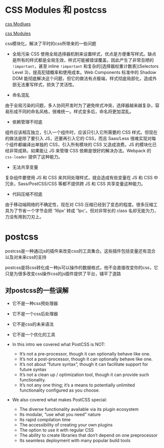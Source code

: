 # CSS Modules 和 postcss
[css Modlues](https://zhuanlan.zhihu.com/p/20495964?refer=purerender)

[css Modules](http://www.ruanyifeng.com/blog/2016/06/css_modules.html)


css模块化，解决了平时的css所带来的一些问题

*  全局污染
CSS 使用全局选择器机制来设置样式，优点是方便重写样式。缺点是所有的样式都是全局生效，样式可能被错误覆盖，因此产生了非常丑陋的 `!important`，甚至 inline `!important` 和复杂的[选择器权重计数表](Selectors Level 3)，提高犯错概率和使用成本。Web Components 标准中的 Shadow DOM 能彻底解决这个问题，但它的做法有点极端，样式彻底局部化，造成外部无法重写样式，损失了灵活性。

*  命名混乱

由于全局污染的问题，多人协同开发时为了避免样式冲突，选择器越来越复杂，容易形成不同的命名风格，很难统一。样式变多后，命名将更加混乱。

*  依赖管理不彻底

组件应该相互独立，引入一个组件时，应该只引入它所需要的 CSS 样式。但现在的做法是除了要引入 JS，还要再引入它的 CSS，而且 Saas/Less 很难实现对每个组件都编译出单独的 CSS，引入所有模块的 CSS 又造成浪费。JS 的模块化已经非常成熟，如果能让 JS 来管理 CSS 依赖是很好的解决办法。Webpack 的 `css-loader` 提供了这种能力。

*  无法共享变量

复杂组件要使用 JS 和 CSS 来共同处理样式，就会造成有些变量在 JS 和 CSS 中冗余，Sass/PostCSS/CSS 等都不提供跨 JS 和 CSS 共享变量这种能力。

* 代码压缩不彻底

由于移动端网络的不确定性，现在对 CSS 压缩已经到了变态的程度。很多压缩工具为了节省一个字节会把 '16px' 转成 '1pc'。但对非常长的 class 名却无能为力，力没有用到刀刃上。



# postcss
postcss是一种通过js的插件来改变css的工具集合。这些插件包括变量还有混合以及对未来css的支持

postcss是将css转化成一种js可以操作的数据格式，他不会直接改变你的css，它只是为很多改变css操作css的js插件提供了平台，铺平了道路

## 对postcss的一些误解
* 它不是一种css预处理器
* 它不是一个css后处理器
* 它不是css的未来语法
* 它不是一个优化的工具


* In this intro we covered what PostCSS is NOT:
    * It’s not a pre-processor, though it can optionally behave like one.
    * It’s not a post-processor, though it can optionally behave like one.
    * It’s not about “future syntax”, though it can facilitate support for future syntax
    * It’s not a clean up / optimization tool, though it can provide such functionality.
    * It’s not any one thing; it’s a means to potentially unlimited functionality configured as you choose.
* We also covered what makes PostCSS special:

    *   The diverse functionality available via its plugin ecosystem
    * Its modular, “use what you need” nature
    * Its rapid compilation time
    * The accessibility of creating your own plugins
    * The option to use it with regular CSS
    * The ability to create libraries that don’t depend on one preprocessor
    * Its seamless deployment with many popular build tools


